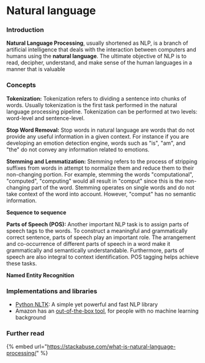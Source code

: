# Natural language

### Introduction

 **Natural Language Processing**, usually shortened as NLP, is a branch of artificial intelligence that deals with the interaction between computers and humans using the **natural language**. The ultimate objective of NLP is to read, decipher, understand, and make sense of the human languages in a manner that is valuable

### Concepts

**Tokenization:** Tokenization refers to dividing a sentence into chunks of words. Usually tokenization is the first task performed in the natural language processing pipeline. Tokenization can be performed at two levels: word-level and sentence-level.

**Stop Word Removal:** Stop words in natural language are words that do not provide any useful information in a given context. For instance if you are developing an emotion detection engine, words such as "is", "am", and "the" do not convey any information related to emotions.

**Stemming and Lemmatization:** Stemming refers to the process of stripping suffixes from words in attempt to normalize them and reduce them to their non-changing portion. For example, stemming the words "computational", "computed", "computing" would all result in "comput" since this is the non-changing part of the word. Stemming operates on single words and do not take context of the word into account. However, "comput" has no semantic information.

**Sequence to sequence**

**Parts of Speech \(POS\):** Another important NLP task is to assign parts of speech tags to the words. To construct a meaningful and grammatically correct sentence, parts of speech play an important role. The arrangement and co-occurrence of different parts of speech in a word make it grammatically and semantically understandable. Furthermore, parts of speech are also integral to context identification. POS tagging helps achieve these tasks.

**Named Entity Recognition**



### Implementations and libraries

* [Python NLTK](https://www.nltk.org/): A simple yet powerful and fast NLP library
* Amazon has an [out-of-the-box tool](https://aws.amazon.com/comprehend/?trk=ps_a131L0000083KwIQAU&trkCampaign=2020_PAITW_Comprehend_PDP&sc_channel=ps&sc_campaign=Comprehend_GS_WP_nlp&sc_outcome=AIML_Digital_Marketing&sc_geo=mult&sc_country=mult&sc_publisher=Google&sc_detail=natural%20language%20processing&ef_id=Cj0KCQjwz4z3BRCgARIsAES_OVcXtxaskUc6-t3GOr5VAVD6UBtsP-NcKEza9dI3LNEXrXbE3bdhWJ0aAgWyEALw_wcB:G:s&s_kwcid=AL!4422!3!411177164393!e!!), for people with no machine learning background

### Further read

{% embed url="https://stackabuse.com/what-is-natural-language-processing/" %}







